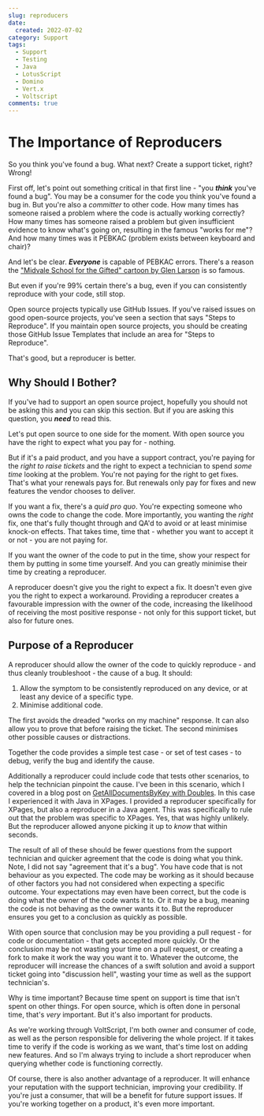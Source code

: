 ```yaml
---
slug: reproducers
date: 
  created: 2022-07-02
category: Support
tags: 
  - Support
  - Testing
  - Java
  - LotusScript
  - Domino
  - Vert.x
  - Voltscript
comments: true
---
```

# The Importance of Reproducers

So you think you've found a bug. What next? Create a support ticket, right? Wrong!

<!-- more -->

First off, let's point out something critical in that first line - "you **_think_** you've found a bug". You may be a consumer for the code you think you've found a bug in. But you're also a _committer_ to other code. How many times has someone raised a problem where the code is actually working correctly? How many times has someone raised a problem but given insufficient evidence to know what's going on, resulting in the famous "works for me"? And how many times was it PEBKAC (problem exists between keyboard and chair)?

And let's be clear. **_Everyone_** is capable of PEBKAC errors. There's a reason the ["Midvale School for the Gifted" cartoon by Glen Larson](https://store.gocomics.com/product/the-far-side-comic-art-print-midvale-school-for-the-gifted-color/?ref=thefarside&_encoding=UTF8&tag=thefarside00-20) is so famous.

But even if you're 99% certain there's a bug, even if you can consistently reproduce with your code, still stop.

Open source projects typically use GitHub Issues. If you've raised issues on good open-source projects, you've seen a section that says "Steps to Reproduce". If you maintain open source projects, you should be creating those GitHub Issue Templates that include an area for "Steps to Reproduce".

That's good, but a reproducer is better.

## Why Should I Bother?

If you've had to support an open source project, hopefully you should not be asking this and you can skip this section. But if you are asking this question, you **_need_** to read this.

Let's put open source to one side for the moment. With open source you have the right to expect what you pay for - nothing.

But if it's a paid product, and you have a support contract, you're paying for the _right to raise tickets_ and the right to expect a technician to spend _some time_ looking at the problem. You're not paying for the right to get fixes. That's what your renewals pays for. But renewals only pay for fixes and new features the vendor chooses to deliver.

If you want a fix, there's a _quid pro quo_. You're expecting someone who owns the code to change the code. More importantly, you wanting the _right_ fix, one that's fully thought through and QA'd to avoid or at least minimise knock-on effects. That takes time, time that - whether you want to accept it or not - you are not paying for.

If you want the owner of the code to put in the time, show your respect for them by putting in some time yourself. And you can greatly minimise their time by creating a reproducer.

A reproducer doesn't give you the right to expect a fix. It doesn't even give you the right to expect a workaround. Providing a reproducer creates a favourable impression with the owner of the code, increasing the likelihood of receiving the most positive response - not only for this support ticket, but also for future ones.

## Purpose of a Reproducer

A reproducer should allow the owner of the code to quickly reproduce - and thus cleanly troubleshoot - the cause of a bug. It should:

1. Allow the symptom to be consistently reproduced on any device, or at least any device of a specific type.
2. Minimise additional code.

The first avoids the dreaded "works on my machine" response. It can also allow you to prove that before raising the ticket. The second minimises other possible causes or distractions.

Together the code provides a simple test case - or set of test cases - to debug, verify the bug and identify the cause.

Additionally a reproducer could include code that tests other scenarios, to help the technician pinpoint the cause. I've been in this scenario, which I covered in a blog post on [GetAllDocumentsByKey with Doubles](https://www.intec.co.uk/apparent-java-getalldocumentsbykey-getallentriesbykey-bug/). In this case I experienced it with Java in XPages. I provided a reproducer specifically for XPages, but also a reproducer in a Java agent. This was specifically to rule out that the problem was specific to XPages. Yes, that was highly unlikely. But the reproducer allowed anyone picking it up to _know_ that within seconds.

The result of all of these should be fewer questions from the support technician and quicker agreement that the code is doing what you think. Note, I did not say "agreement that it's a bug". You have code that is not behaviour as you expected. The code may be working as it should because of other factors you had not considered when expecting a specific outcome. Your expectations may even have been correct, but the code is doing what the owner of the code wants it to. Or it may be a bug, meaning the code is not behaving as the owner wants it to. But the reproducer ensures you get to a conclusion as quickly as possible.

With open source that conclusion may be you providing a pull request - for code or documentation - that gets accepted more quickly. Or the conclusion may be not wasting your time on a pull request, or creating a fork to make it work the way you want it to. Whatever the outcome, the reproducer will increase the chances of a swift solution and avoid a support ticket going into "discussion hell", wasting your time as well as the support technician's.

Why is time important? Because time spent on support is time that isn't spent on other things. For open source, which is often done in personal time, that's _very_ important. But it's also important for products.

As we're working through VoltScript, I'm both owner and consumer of code, as well as the person responsible for delivering the whole project. If it takes time to verify if the code is working as we want, that's time lost on adding new features. And so I'm always trying to include a short reproducer when querying whether code is functioning correctly.

Of course, there is also another advantage of a reproducer. It will enhance your reputation with the support technician, improving your credibility. If you're just a consumer, that will be a benefit for future support issues. If you're working together on a product, it's even more important.
